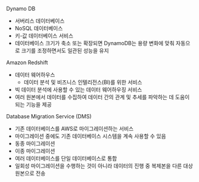 
Dynamo DB
  - 서버리스 데이터베이스 
  - NoSQL 데이터베이스
  - 키-값 데이터베이스 서비스
  - 데이터베이스 크기가 축소 또는 확장되면 DynamoDB는 용량 변화에 맞춰 자동으로 크기를 조정하면서도 일관된 성능을 유지

Amazon Redshift
  - 데이터 웨어하우스 
    - 데이터 분석 및 비즈니스 인텔리전스(BI)를 위한 서비스
  - 빅 데이터 분석에 사용할 수 있는 데이터 웨어하우징 서비스
  - 여러 원본에서 데이터를 수집하여 데이터 간의 관계 및 추세를 파악하는 데 도움이 되는 기능을 제공

Database Migration Service (DMS)
  - 기존 데이터베이스를 AWS로 마이그레이션하는 서비스
  - 마이그레이션 중에도 기존 데이터베이스 시스템을 계속 사용할 수 있음
  - 동종 마이그레이션
  - 이종 마이그레이션
  - 여러 데이터베이스를 단일 데이터베이스로 통합
  - 일회성 마이그레이션을 수행하는 것이 아니라 데이터의 진행 중 복제본을 다른 대상 원본으로 전송








